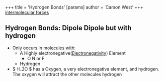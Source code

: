 +++
 title = 'Hydrogen Bonds'
[params]
	author = 'Carson West'
+++
[intermolecular forces](./../intermolecular-forces/)
## Hydrogen Bonds: Dipole Dipole but with hydrogen
- Only occurs in molecules with:
	- A Highly electronegative([Electronegativity](./../electronegativity/)) Element
		- O N or F
	- Hydrogen
-  $ H_2O $  has a Oxygen, a very electronegative element, and hydrogen. The oxygen will attract the other molecules hydrogen